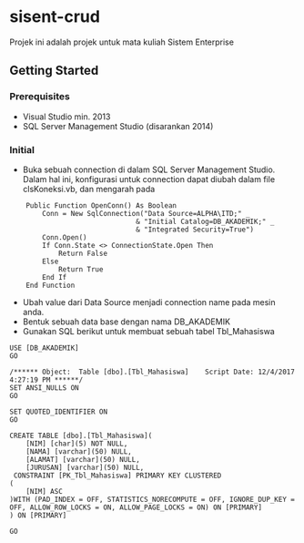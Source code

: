 # sisent-crud

Projek ini adalah projek untuk mata kuliah Sistem Enterprise

## Getting Started

### Prerequisites
* Visual Studio min. 2013
* SQL Server Management Studio (disarankan 2014)

### Initial

* Buka sebuah connection di dalam SQL Server Management Studio. Dalam hal ini, konfigurasi untuk connection dapat diubah dalam file clsKoneksi.vb, dan mengarah pada
```
    Public Function OpenConn() As Boolean
        Conn = New SqlConnection("Data Source=ALPHA\ITD;" _
                               & "Initial Catalog=DB_AKADEMIK;" _
                               & "Integrated Security=True")
        Conn.Open()
        If Conn.State <> ConnectionState.Open Then
            Return False
        Else
            Return True
        End If
    End Function
```
* Ubah value dari Data Source menjadi connection name pada mesin anda.
* Bentuk sebuah data base dengan nama DB_AKADEMIK
* Gunakan SQL berikut untuk membuat sebuah tabel Tbl_Mahasiswa

```
USE [DB_AKADEMIK]
GO

/****** Object:  Table [dbo].[Tbl_Mahasiswa]    Script Date: 12/4/2017 4:27:19 PM ******/
SET ANSI_NULLS ON
GO

SET QUOTED_IDENTIFIER ON
GO

CREATE TABLE [dbo].[Tbl_Mahasiswa](
	[NIM] [char](5) NOT NULL,
	[NAMA] [varchar](50) NULL,
	[ALAMAT] [varchar](50) NULL,
	[JURUSAN] [varchar](50) NULL,
 CONSTRAINT [PK_Tbl_Mahasiswa] PRIMARY KEY CLUSTERED 
(
	[NIM] ASC
)WITH (PAD_INDEX = OFF, STATISTICS_NORECOMPUTE = OFF, IGNORE_DUP_KEY = OFF, ALLOW_ROW_LOCKS = ON, ALLOW_PAGE_LOCKS = ON) ON [PRIMARY]
) ON [PRIMARY]

GO

```
